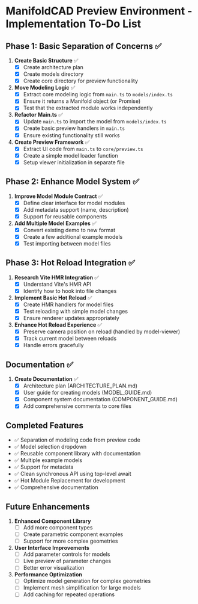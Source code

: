 # ManifoldCAD Preview Environment - Implementation To-Do List

## Phase 1: Basic Separation of Concerns ✅

1. **Create Basic Structure** ✅
   - [x] Create architecture plan
   - [x] Create models directory
   - [x] Create core directory for preview functionality

2. **Move Modeling Logic** ✅
   - [x] Extract core modeling logic from `main.ts` to `models/index.ts`
   - [x] Ensure it returns a Manifold object (or Promise<Manifold>)
   - [x] Test that the extracted module works independently

3. **Refactor Main.ts** ✅
   - [x] Update `main.ts` to import the model from `models/index.ts`
   - [x] Create basic preview handlers in `main.ts`
   - [x] Ensure existing functionality still works

4. **Create Preview Framework** ✅
   - [x] Extract UI code from `main.ts` to `core/preview.ts`
   - [x] Create a simple model loader function
   - [x] Setup viewer initialization in separate file

## Phase 2: Enhance Model System ✅

1. **Improve Model Module Contract** ✅
   - [x] Define clear interface for model modules
   - [x] Add metadata support (name, description)
   - [x] Support for reusable components

2. **Add Multiple Model Examples** ✅
   - [x] Convert existing demo to new format
   - [x] Create a few additional example models
   - [x] Test importing between model files

## Phase 3: Hot Reload Integration ✅

1. **Research Vite HMR Integration** ✅
   - [x] Understand Vite's HMR API
   - [x] Identify how to hook into file changes

2. **Implement Basic Hot Reload** ✅
   - [x] Create HMR handlers for model files
   - [x] Test reloading with simple model changes
   - [x] Ensure renderer updates appropriately

3. **Enhance Hot Reload Experience** ✅
   - [x] Preserve camera position on reload (handled by model-viewer)
   - [x] Track current model between reloads
   - [x] Handle errors gracefully

## Documentation ✅

1. **Create Documentation** ✅
   - [x] Architecture plan (ARCHITECTURE_PLAN.md)
   - [x] User guide for creating models (MODEL_GUIDE.md)
   - [x] Component system documentation (COMPONENT_GUIDE.md)
   - [x] Add comprehensive comments to core files

## Completed Features

- ✅ Separation of modeling code from preview code
- ✅ Model selection dropdown
- ✅ Reusable component library with documentation
- ✅ Multiple example models
- ✅ Support for metadata
- ✅ Clean synchronous API using top-level await
- ✅ Hot Module Replacement for development
- ✅ Comprehensive documentation

## Future Enhancements

1. **Enhanced Component Library**
   - [ ] Add more component types
   - [ ] Create parametric component examples
   - [ ] Support for more complex geometries

2. **User Interface Improvements**
   - [ ] Add parameter controls for models
   - [ ] Live preview of parameter changes
   - [ ] Better error visualization

3. **Performance Optimization**
   - [ ] Optimize model generation for complex geometries
   - [ ] Implement mesh simplification for large models
   - [ ] Add caching for repeated operations